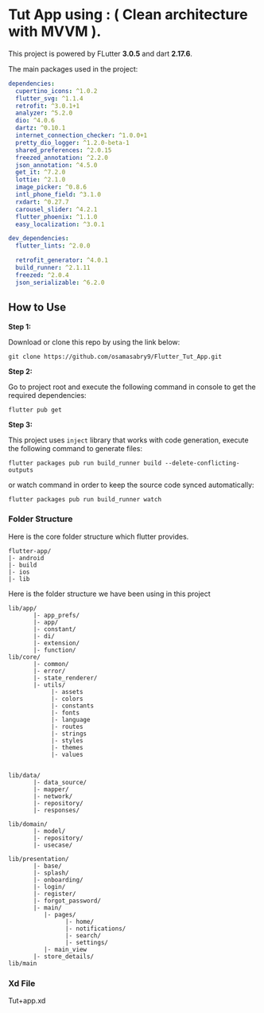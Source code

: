 # Tut App using : ( Clean architecture with MVVM ).

 This project is powered by FLutter **3.0.5** and dart **2.17.6**.

The main packages used in the project:

```yaml
dependencies:
  cupertino_icons: ^1.0.2
  flutter_svg: ^1.1.4
  retrofit: ^3.0.1+1
  analyzer: ^5.2.0
  dio: ^4.0.6
  dartz: ^0.10.1
  internet_connection_checker: ^1.0.0+1
  pretty_dio_logger: ^1.2.0-beta-1
  shared_preferences: ^2.0.15
  freezed_annotation: ^2.2.0
  json_annotation: ^4.5.0
  get_it: ^7.2.0
  lottie: ^2.1.0
  image_picker: ^0.8.6
  intl_phone_field: ^3.1.0
  rxdart: ^0.27.7
  carousel_slider: ^4.2.1
  flutter_phoenix: ^1.1.0
  easy_localization: ^3.0.1

dev_dependencies:
  flutter_lints: ^2.0.0

  retrofit_generator: ^4.0.1
  build_runner: ^2.1.11
  freezed: ^2.0.4
  json_serializable: ^6.2.0
```

## How to Use 

**Step 1:**

Download or clone this repo by using the link below:

```
git clone https://github.com/osamasabry9/Flutter_Tut_App.git
```

**Step 2:**

Go to project root and execute the following command in console to get the required dependencies: 

```
flutter pub get 
```

**Step 3:**

This project uses `inject` library that works with code generation, execute the following command to generate files:

```
flutter packages pub run build_runner build --delete-conflicting-outputs
```

or watch command in order to keep the source code synced automatically:

```
flutter packages pub run build_runner watch
```
### Folder Structure
Here is the core folder structure which flutter provides.

```
flutter-app/
|- android
|- build
|- ios
|- lib
```

Here is the folder structure we have been using in this project

```
lib/app/
       |- app_prefs/
       |- app/
       |- constant/
       |- di/
       |- extension/
       |- function/
lib/core/
       |- common/
       |- error/
       |- state_renderer/
       |- utils/
            |- assets
            |- colors
            |- constants
            |- fonts
            |- language
            |- routes
            |- strings
            |- styles
            |- themes
            |- values
            
            
lib/data/
       |- data_source/
       |- mapper/
       |- network/
       |- repository/
       |- responses/

lib/domain/
       |- model/
       |- repository/
       |- usecase/

lib/presentation/
       |- base/
       |- splash/
       |- onboarding/
       |- login/
       |- register/
       |- forgot_password/
       |- main/
          |- pages/
                |- home/
                |- notifications/
                |- search/
                |- settings/
          |- main_view
       |- store_details/
lib/main
```

### Xd File
Tut+app.xd
